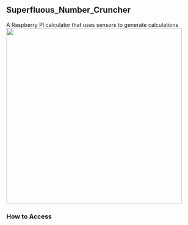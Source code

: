 ## Superfluous_Number_Cruncher
A Raspberry PI calculator that uses sensors to generate calculations
<img width = "460" src="\superfluous_number_cruncher\superfluous_number_cruncher.png">

### How to Access